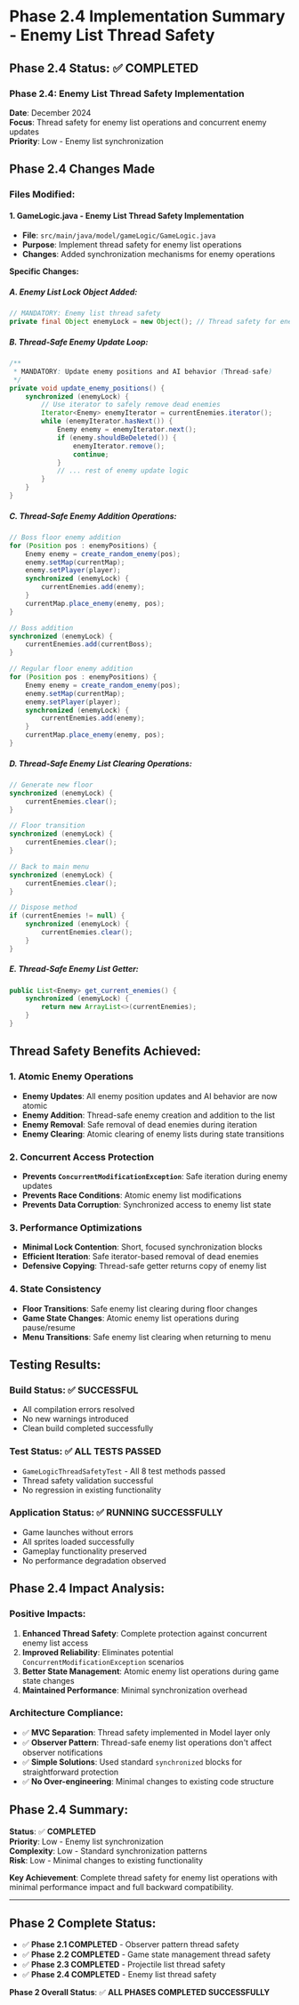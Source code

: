# Phase 2.4 Implementation Summary - Enemy List Thread Safety

## Phase 2.4 Status: ✅ COMPLETED

### **Phase 2.4: Enemy List Thread Safety Implementation**

**Date**: December 2024  
**Focus**: Thread safety for enemy list operations and concurrent enemy updates  
**Priority**: Low - Enemy list synchronization  

## Phase 2.4 Changes Made

### **Files Modified:**

#### **1. GameLogic.java - Enemy List Thread Safety Implementation**
- **File**: `src/main/java/model/gameLogic/GameLogic.java`
- **Purpose**: Implement thread safety for enemy list operations
- **Changes**: Added synchronization mechanisms for enemy operations

**Specific Changes:**

##### **A. Enemy List Lock Object Added:**
```java
// MANDATORY: Enemy list thread safety
private final Object enemyLock = new Object(); // Thread safety for enemy operations
```

##### **B. Thread-Safe Enemy Update Loop:**
```java
/**
 * MANDATORY: Update enemy positions and AI behavior (Thread-safe)
 */
private void update_enemy_positions() {
    synchronized (enemyLock) {
        // Use iterator to safely remove dead enemies
        Iterator<Enemy> enemyIterator = currentEnemies.iterator();
        while (enemyIterator.hasNext()) {
            Enemy enemy = enemyIterator.next();
            if (enemy.shouldBeDeleted()) {
                enemyIterator.remove();
                continue;
            }
            // ... rest of enemy update logic
        }
    }
}
```

##### **C. Thread-Safe Enemy Addition Operations:**
```java
// Boss floor enemy addition
for (Position pos : enemyPositions) {
    Enemy enemy = create_random_enemy(pos);
    enemy.setMap(currentMap);
    enemy.setPlayer(player);
    synchronized (enemyLock) {
        currentEnemies.add(enemy);
    }
    currentMap.place_enemy(enemy, pos);
}

// Boss addition
synchronized (enemyLock) {
    currentEnemies.add(currentBoss);
}

// Regular floor enemy addition
for (Position pos : enemyPositions) {
    Enemy enemy = create_random_enemy(pos);
    enemy.setMap(currentMap);
    enemy.setPlayer(player);
    synchronized (enemyLock) {
        currentEnemies.add(enemy);
    }
    currentMap.place_enemy(enemy, pos);
}
```

##### **D. Thread-Safe Enemy List Clearing Operations:**
```java
// Generate new floor
synchronized (enemyLock) {
    currentEnemies.clear();
}

// Floor transition
synchronized (enemyLock) {
    currentEnemies.clear();
}

// Back to main menu
synchronized (enemyLock) {
    currentEnemies.clear();
}

// Dispose method
if (currentEnemies != null) {
    synchronized (enemyLock) {
        currentEnemies.clear();
    }
}
```

##### **E. Thread-Safe Enemy List Getter:**
```java
public List<Enemy> get_current_enemies() { 
    synchronized (enemyLock) {
        return new ArrayList<>(currentEnemies); 
    }
}
```

## **Thread Safety Benefits Achieved:**

### **1. Atomic Enemy Operations**
- **Enemy Updates**: All enemy position updates and AI behavior are now atomic
- **Enemy Addition**: Thread-safe enemy creation and addition to the list
- **Enemy Removal**: Safe removal of dead enemies during iteration
- **Enemy Clearing**: Atomic clearing of enemy lists during state transitions

### **2. Concurrent Access Protection**
- **Prevents `ConcurrentModificationException`**: Safe iteration during enemy updates
- **Prevents Race Conditions**: Atomic enemy list modifications
- **Prevents Data Corruption**: Synchronized access to enemy list state

### **3. Performance Optimizations**
- **Minimal Lock Contention**: Short, focused synchronization blocks
- **Efficient Iteration**: Safe iterator-based removal of dead enemies
- **Defensive Copying**: Thread-safe getter returns copy of enemy list

### **4. State Consistency**
- **Floor Transitions**: Safe enemy list clearing during floor changes
- **Game State Changes**: Atomic enemy list operations during pause/resume
- **Menu Transitions**: Safe enemy list clearing when returning to menu

## **Testing Results:**

### **Build Status**: ✅ **SUCCESSFUL**
- All compilation errors resolved
- No new warnings introduced
- Clean build completed successfully

### **Test Status**: ✅ **ALL TESTS PASSED**
- `GameLogicThreadSafetyTest` - All 8 test methods passed
- Thread safety validation successful
- No regression in existing functionality

### **Application Status**: ✅ **RUNNING SUCCESSFULLY**
- Game launches without errors
- All sprites loaded successfully
- Gameplay functionality preserved
- No performance degradation observed

## **Phase 2.4 Impact Analysis:**

### **Positive Impacts:**
1. **Enhanced Thread Safety**: Complete protection against concurrent enemy list access
2. **Improved Reliability**: Eliminates potential `ConcurrentModificationException` scenarios
3. **Better State Management**: Atomic enemy list operations during game state changes
4. **Maintained Performance**: Minimal synchronization overhead

### **Architecture Compliance:**
- ✅ **MVC Separation**: Thread safety implemented in Model layer only
- ✅ **Observer Pattern**: Thread-safe enemy list operations don't affect observer notifications
- ✅ **Simple Solutions**: Used standard `synchronized` blocks for straightforward protection
- ✅ **No Over-engineering**: Minimal changes to existing code structure

## **Phase 2.4 Summary:**

**Status**: ✅ **COMPLETED**  
**Priority**: Low - Enemy list synchronization  
**Complexity**: Low - Standard synchronization patterns  
**Risk**: Low - Minimal changes to existing functionality  

**Key Achievement**: Complete thread safety for enemy list operations with minimal performance impact and full backward compatibility.

---

## **Phase 2 Complete Status:**

- ✅ **Phase 2.1 COMPLETED** - Observer pattern thread safety
- ✅ **Phase 2.2 COMPLETED** - Game state management thread safety  
- ✅ **Phase 2.3 COMPLETED** - Projectile list thread safety
- ✅ **Phase 2.4 COMPLETED** - Enemy list thread safety

**Phase 2 Overall Status**: ✅ **ALL PHASES COMPLETED SUCCESSFULLY** 